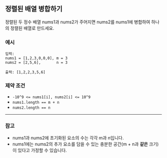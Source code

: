 ## 정렬된 배열 병합하기

정렬된 두 정수 배열 nums1과 nums2가 주어지면 nums2를 nums1에 병합하여 하나의 정렬된 배열로 만드세요.

### 예시

```text
입력:
nums1 = [1,2,3,0,0,0], m = 3
nums2 = [2,5,6],       n = 3

출력: [1,2,2,3,5,6]
```

### 제약 조건

- `-10^9 <= nums1[i], nums2[i] <= 10^9`
- `nums1.length == m + n`
- `nums2.length == n`

---

### 참고

- nums1과 nums2에 초기화된 요소의 수는 각각 m과 n입니다.
- nums1에는 nums2의 추가 요소를 담을 수 있는 충분한 공간(m + n과 **같은** 크기)이 있다고 가정할 수 있습니다.

